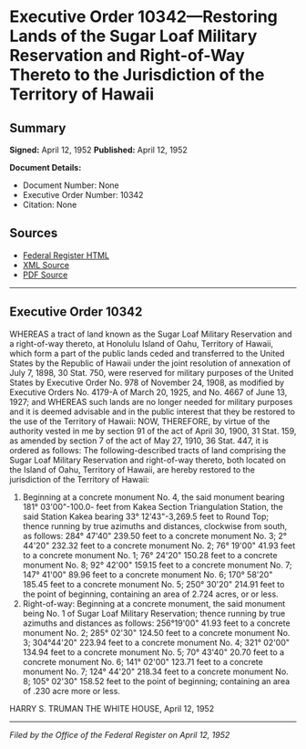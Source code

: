 # Executive Order 10342—Restoring Lands of the Sugar Loaf Military Reservation and Right-of-Way Thereto to the Jurisdiction of the Territory of Hawaii

## Summary

**Signed:** April 12, 1952
**Published:** April 12, 1952

**Document Details:**
- Document Number: None
- Executive Order Number: 10342
- Citation: None

## Sources
- [Federal Register HTML](https://www.presidency.ucsb.edu/documents/executive-order-10342-restoring-lands-the-sugar-loaf-military-reservation-and-right-way)
- [XML Source](None)
- [PDF Source](None)

---

## Executive Order 10342

WHEREAS a tract of land known as the Sugar Loaf Military Reservation and a right-of-way thereto, at Honolulu Island of Oahu, Territory of Hawaii, which form a part of the public lands ceded and transferred to the United States by the Republic of Hawaii under the joint resolution of annexation of July 7, 1898, 30 Stat. 750, were reserved for military purposes of the United States by Executive Order No. 978 of November 24, 1908, as modified by Executive Orders No. 4179-A of March 20, 1925, and No. 4667 of June 13, 1927; and
WHEREAS such lands are no longer needed for military purposes and it is deemed advisable and in the public interest that they be restored to the use of the Territory of Hawaii:
NOW, THEREFORE, by virtue of the authority vested in me by section 91 of the act of April 30, 1900, 31 Stat. 159, as amended by section 7 of the act of May 27, 1910, 36 Stat. 447, it is ordered as follows:
The following-described tracts of land comprising the Sugar Loaf Military Reservation and right-of-way thereto, both located on the Island of Oahu, Territory of Hawaii, are hereby restored to the jurisdiction of the Territory of Hawaii:
1. Beginning at a concrete monument No. 4, the said monument bearing 181° 03'00"-100.0- feet from Kakea Section Triangulation Station, the said Station Kakea bearing 33° 12'43"-3,269.5 feet to Round Top; thence running by true azimuths and distances, clockwise from south, as follows:
284° 47'40" 239.50 feet to a concrete monument No. 3;
2° 44'20" 232.32 feet to a concrete monument No. 2;
76° 19'00" 41.93 feet to a concrete monument No. 1;
76° 24'20" 150.28 feet to a concrete monument No. 8;
92° 42'00" 159.15 feet to a concrete monument No. 7;
147° 41'00" 89.96 feet to a concrete monument No. 6;
170° 58'20" 185.45 feet to a concrete monument No. 5;
250° 30'20" 214.91 feet to the point of beginning, containing an area of 2.724 acres, or or less.
2. Right-of-way: Beginning at a concrete monument, the said monument being No. 1 of Sugar Loaf Military Reservation; thence running by true azimuths and distances as follows:
256°19'00" 41.93 feet to a concrete monument No. 2;
285° 02'30" 124.50 feet to a concrete monument No. 3;
304°44'20" 223.94 feet to a concrete monument No. 4;
321° 02'00" 134.94 feet to a concrete monument No. 5;
70° 43'40" 20.70 feet to a concrete monument No. 6;
141° 02'00" 123.71 feet to a concrete monument No. 7;
124° 44'20" 218.34 feet to a concrete monument No. 8;
105° 02'30" 158.52 feet to the point of beginning; containing an area of .230 acre more or less.

HARRY S. TRUMAN
THE WHITE HOUSE,
April 12, 1952

---

*Filed by the Office of the Federal Register on April 12, 1952*
